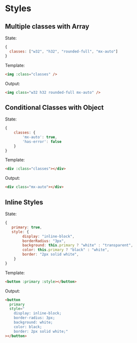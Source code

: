 <head>
  <title>Styles | Synergy JS</title>
</head>

# Styles

## Multiple classes with Array

State:

```js
{
  classes: ["w32", "h32", "rounded-full", "mx-auto"]
}
```

Template:

```html
<img :class="classes" />
```

Output:

```html
<img class="w32 h32 rounded-full mx-auto" />
```

## Conditional Classes with Object

State:

```js
{
    classes: {
        'mx-auto': true,
        'has-error': false
    }
}
```

Template:

```html
<div :class="classes"></div>
```

Output:

```html
<div class="mx-auto"></div>
```

## Inline Styles

State:

```js
{
   primary: true,
   style: {
        display: "inline-block",
        borderRadius: "3px",
        background: this.primary ? "white" : "transparent",
        color: this.primary ? "black" : "white",
        border: "2px solid white",
    }
}
```

Template:

```html
<button :primary :style></button>
```

Output:

```html
<button
  primary
  style="
    display: inline-block; 
    border-radius: 3px; 
    background: white; 
    color: black; 
    border: 2px solid white;"
></button>
```

